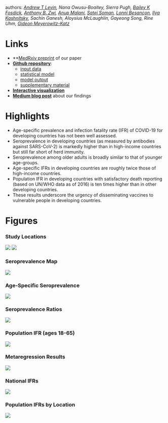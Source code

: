 authors: _[Andrew T Levin](https://sites.dartmouth.edu/alevin), Nana Owusu-Boaitey, Sierra Pugh, [Bailey K Fosdick](https://www.baileyfosdick.com/), [Anthony B. Zwi](https://research.unsw.edu.au/people/professor-anthony-zwi), [Anup Malani](https://www.law.uchicago.edu/faculty/malani), [Satej Soman](https://www.ischool.berkeley.edu/people/satej-soman), [Lonni Besançon](http://lonnibesancon.me/), [Ilya Kashnitsky](https://www.sdu.dk/en/forskning/forskningsenheder/samf/cpop/about_the_centre/our_people/cpop_dem/ilya_kashnitsky), Sachin Ganesh, Aloysius McLaughlin, Gayeong Song, Rine Uhm, [Gideon Meyerowitz-Katz](https://gidmk.medium.com/about)_

# Links 
- **[MedRxiv preprint](https://www.medrxiv.org/content/10.1101/2021.09.29.21264325v1) of our paper
- **[Github repository](https://github.com/covid-ifr/assessing-burden/)**:
  * [input data](https://github.com/covid-ifr/assessing-burden/tree/main/input_data)
  * [statistical model](https://github.com/covid-ifr/assessing-burden/blob/main/model/ifrEstimation.stan)
  * [model output](https://github.com/covid-ifr/assessing-burden/tree/main/model_output)
  * [supplementary material](https://github.com/covid-ifr/assessing-burden/tree/main/appendix_material)
- **[Interactive visualization](https://covid-ifr.github.io/assessing-burden/)**
- **[Medium blog post](https://elemental.medium.com/the-death-rate-of-covid-19-in-developing-countries-cc17a55c73cd)** about our findings

# Highlights
- Age-specific prevalence and infection fatality rate (IFR) of COVID-19 for developing countries has not been well assessed.
- Seroprevalence in developing countries (as measured by antibodies against SARS-CoV-2) is markedly higher than in high-income countries but still far short of herd immunity.
- Seroprevalence among older adults is broadly similar to that of younger age-groups.
- Age-specific IFRs in developing countries are roughly twice those of high-income countries.
- Population IFR in developing countries with satisfactory death reporting (based on UN/WHO data as of 2016) is ten times higher than in other developing countries.
- These results underscore the urgency of disseminating vaccines to vulnerable people in developing countries.

# Figures

### Study Locations
<span> ![](https://raw.githubusercontent.com/covid-ifr/covid-ifr.github.io/main/assets/img/assessingburden-2a.png) ![](https://raw.githubusercontent.com/covid-ifr/covid-ifr.github.io/main/assets/img/assessingburden-2b.png)  </span>
### Seroprevalence Map
![](https://raw.githubusercontent.com/covid-ifr/covid-ifr.github.io/main/assets/img/assessingburden-3.png)
### Age-Specific Seroprevalence 
![](https://raw.githubusercontent.com/covid-ifr/covid-ifr.github.io/main/assets/img/assessingburden-5.png)
### Seroprevalence Ratios
![](https://raw.githubusercontent.com/covid-ifr/covid-ifr.github.io/main/assets/img/assessingburden-6.png)
### Population IFR (ages 18-65)
![](https://raw.githubusercontent.com/covid-ifr/covid-ifr.github.io/main/assets/img/assessingburden-7.png)
### Metaregression Results
![](https://raw.githubusercontent.com/covid-ifr/covid-ifr.github.io/main/assets/img/assessingburden-8.png)
### National IFRs
![](https://raw.githubusercontent.com/covid-ifr/covid-ifr.github.io/main/assets/img/assessingburden-9.png)
### Population IFRs by Location
![](https://raw.githubusercontent.com/covid-ifr/covid-ifr.github.io/main/assets/img/assessingburden-10.png)

